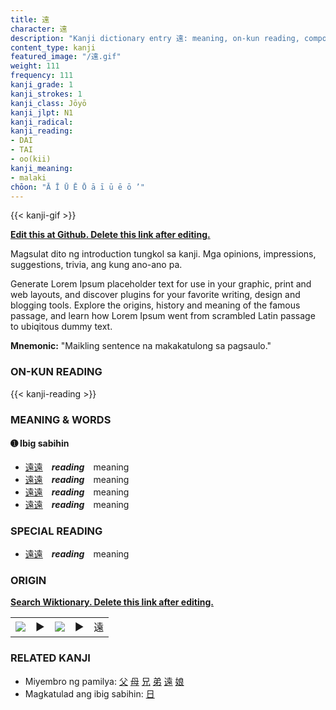 ```yaml
---
title: 遠
character: 遠
description: "Kanji dictionary entry 遠: meaning, on-kun reading, compounds, origin, related kanji"
content_type: kanji
featured_image: "/遠.gif"
weight: 111
frequency: 111
kanji_grade: 1
kanji_strokes: 1
kanji_class: Jōyō
kanji_jlpt: N1
kanji_radical: 
kanji_reading: 
- DAI
- TAI
- oo(kii)
kanji_meaning:
- malaki
chōon: "Ā Ī Ū Ē Ō ā ī ū ē ō ’"
---
```

[//]: # (Don't edit the line below. Kanji animated GIF code is automatically generated.)
{{< kanji-gif >}}

[//]: # (Edit below this line.)

**[Edit this at Github. Delete this link after editing.](https://github.com/tim0g/tim/tree/main/content/kanji/遠/index.md)**

Magsulat dito ng introduction tungkol sa kanji. Mga opinions, impressions, suggestions, trivia, ang kung ano-ano pa.

Generate Lorem Ipsum placeholder text for use in your graphic, print and web layouts, and discover plugins for your favorite writing, design and blogging tools. Explore the origins, history and meaning of the famous passage, and learn how Lorem Ipsum went from scrambled Latin passage to ubiqitous dummy text.
 
**Mnemonic:** "Maikling sentence na makakatulong sa pagsaulo."

### ON-KUN READING

[//]: # (Don't edit the line below. ON-KUN READING code is automatically generated.)
{{< kanji-reading >}}

### MEANING & WORDS

#### ➊ **Ibig sabihin**
  - [遠](../遠)[遠](../遠)　***reading***　meaning
  - [遠](../遠)[遠](../遠)　***reading***　meaning
  - [遠](../遠)[遠](../遠)　***reading***　meaning
  - [遠](../遠)[遠](../遠)　***reading***　meaning

### SPECIAL READING
  - [遠](../遠)[遠](../遠)　***reading***　meaning

### ORIGIN

**[Search Wiktionary. Delete this link after editing.](https://wiktionary.org/wiki/遠)**
<table class="kanji-table"><tr><td>
<img src="60px-遠-bronze.svg.png">
</td><td>▶</td><td>
<img src="60px-遠-oracle.svg.png">
</td><td>▶</td>
<td class="kanji-origin">遠</td>
</tr></table>

### RELATED KANJI
- Miyembro ng pamilya: [父](../父) [母](../母) [兄](../兄) [弟](../弟) [遠](../遠) [娘](../娘)
- Magkatulad ang ibig sabihin: [日](../日)
